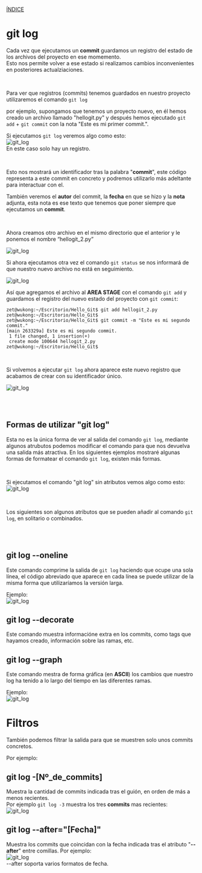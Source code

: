 [ÍNDICE](https://github.com/JoseFerDel/Guia_Git_GitHub/blob/Zet_main/README.md)

# **git log**

Cada vez que ejecutamos un **commit** guardamos un registro del estado de los archivos del proyecto en ese momemento.    
Esto nos permite volver a ese estado si realizamos cambios inconvenientes en posteriores actualziaciones.

&nbsp;    

Para ver que registros (commits) tenemos guardados en nuestro proyecto utilizaremos el comando `git log`

por ejemplo, supongamos que tenemos un proyecto nuevo, en él hemos creado un archivo llamado "hellogit.py" y después hemos ejecutado `git add` + `git commit` con la nota "Este es mi primer commit.".

Si ejecutamos `git log` veremos algo como esto:    
![git_log](/IMG/git_log_01.png "git log")      
En este caso solo hay un registro.

&nbsp;    

Esto nos mostrará un identificador tras la palabra "**commit**", este código representa a este commit en concreto y podremos utilizarlo más adeltante para interactuar con el.

También veremos el **autor** del commit, la **fecha** en que se hizo y la **nota** adjunta, esta nota es ese texto que tenemos que poner siempre que ejecutamos un **commit**.

&nbsp;    

Ahora creamos otro archivo en el mismo directorio que el anterior y le ponemos el nombre “hellogit_2.py”

![git_log](/IMG/git_log_02.png "git log")

Si ahora ejecutamos otra vez el comando `git status` se nos informará de que nuestro nuevo archivo no está en seguimiento.

![git_log](/IMG/git_log_03.png "git log")

Así que agregamos el archivo al **AREA STAGE** con el comando `git add` y guardamos el registro del nuevo estado del proyecto con  `git commit`:

```
zet@wukong:~/Escritorio/Hello_Git$ git add hellogit_2.py 
zet@wukong:~/Escritorio/Hello_Git$ 
zet@wukong:~/Escritorio/Hello_Git$ git commit -m "Este es mi segundo commit."
[main 263329a] Este es mi segundo commit.
 1 file changed, 1 insertion(+)
 create mode 100644 hellogit_2.py
zet@wukong:~/Escritorio/Hello_Git$ 
```

&nbsp;    

Si volvemos a ejecutar `git log` ahora aparece este nuevo registro que acabamos de crear con su identificador único.

![git_log](/IMG/git_log_04.png "git log")

&nbsp;    
&nbsp;    

## **Formas de utilizar "git log"**
Esta no es la única forma de ver al salida del comando `git log`, mediante algunos atrubutos podemos modificar el comando para que nos devuelva una salida más atractiva. En los siguientes ejemplos mostraré algunas formas de formatear el comando `git log`, existen más formas.    

&nbsp;    

Si ejecutamos el comando "git log" sin atributos vemos algo como esto:    
![git_log](/IMG/git_log_05.png "git log")

&nbsp;    

Los siguientes son algunos atributos que se pueden añadir al comando `git log`, en solitario o combinados.

&nbsp;    
&nbsp;    

## git log --oneline    
Este comando comprime la salida de `git log` haciendo que ocupe una sola línea, el código abreviado que aparece en cada línea se puede utilizar de la misma forma que utilizaríamos la versión larga.

Ejemplo:     
![git_log](/IMG/git_log_06.png "git log")      


## git log --decorate    
Este comando muestra informacióne extra en los commits, como tags que hayamos creado, información sobre las ramas, etc.


## git log --graph    
Este comando mestra de forma gráfica (en **ASCII**) los cambios que nuestro log ha tenido a lo largo del tiempo en las diferentes ramas.

Ejemplo:     
![git_log](/IMG/git_log_08.png "git log")      


# **Filtros**

También podemos filtrar la salida para que se muestren solo unos commits concretos.

Por ejemplo:


## git log -[Nº_de_commits]
Muestra la cantidad de commits indicada tras el guión, en orden de más a menos recientes.     
Por ejemplo `git log -3` muestra los tres **commits** mas recientes:     
![git_log](/IMG/git_log_09.png "git log")      

## git log --after="[Fecha]"
Muestra los commits que coincidan con la fecha indicada tras el atributo "**--after**" entre comillas. 
Por ejemplo:     
![git_log](/IMG/git_log_10.png "git log")      
--after soporta varios formatos de fecha.




